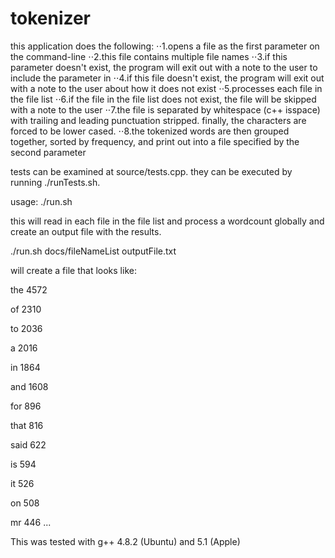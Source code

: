 tokenizer
=========
this application does the following:
⋅⋅1.opens a file as the first parameter on the command-line
⋅⋅2.this file contains multiple file names
⋅⋅3.if this parameter doesn't exist, the program will exit out with a note to the user to include the parameter in
⋅⋅4.if this file doesn't exist, the program will exit out with a note to the user about how it does not exist
⋅⋅5.processes each file in the file list
⋅⋅6.if the file in the file list does not exist, the file will be skipped with a note to the user
⋅⋅7.the file is separated by whitespace (c++ isspace) with trailing and leading punctuation stripped. finally, the characters are forced to be lower cased.
⋅⋅8.the tokenized words are then grouped together, sorted by frequency, and print out into a file specified by the second parameter

tests can be examined at source/tests.cpp. they can be executed by running ./runTests.sh.

usage: 
./run.sh <inputFileWithMultipleFileNames> <outputFileName>

this will read in each file in the file list and process a wordcount globally and create an output file with the results.

./run.sh docs/fileNameList outputFile.txt 

will create a file that looks like:

the	4572

of	2310

to	2036

a	2016

in	1864

and	1608

for	896

that	816

said	622

is	594

it	526

on	508

mr	446
...

This was tested with g++ 4.8.2 (Ubuntu) and 5.1 (Apple)